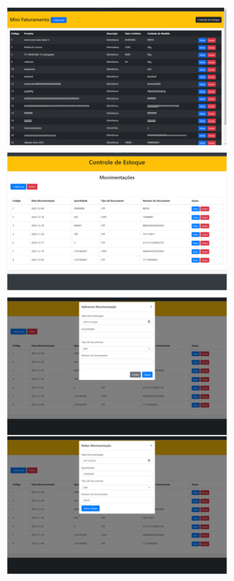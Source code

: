 ![Mini Faturamento Crud PHP](tela-Mini-Faturamento.png)

![Mini Faturamento Crud PHP](controle-estoque-php.png)

![Mini Faturamento Crud PHP](addmovimentacao-php.png)
![Mini Faturamento Crud PHP](editar-movimentacao-php.png)
